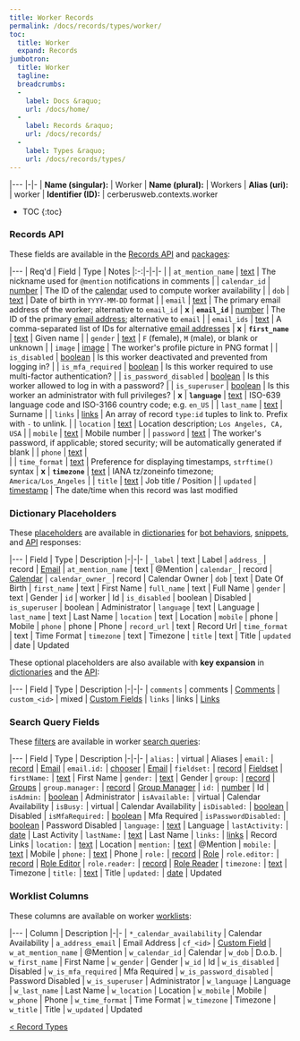 ```yaml
---
title: Worker Records
permalink: /docs/records/types/worker/
toc:
  title: Worker
  expand: Records
jumbotron:
  title: Worker
  tagline: 
  breadcrumbs:
  -
    label: Docs &raquo;
    url: /docs/home/
  -
    label: Records &raquo;
    url: /docs/records/
  -
    label: Types &raquo;
    url: /docs/records/types/
---
```


|---
|-|-
| **Name (singular):** | Worker
| **Name (plural):** | Workers
| **Alias (uri):** | worker
| **Identifier (ID):** | cerberusweb.contexts.worker

* TOC
{:toc}

### Records API

These fields are available in the [Records API](/docs/api/endpoints/records/) and [packages](/docs/packages/):

|---
| Req'd | Field | Type | Notes
|:-:|-|-|-
|   | `at_mention_name` | [text](/docs/records/fields/types/text/) | The nickname used for `@mention` notifications in comments 
|   | `calendar_id` | [number](/docs/records/fields/types/number/) | The ID of the [calendar](/docs/records/types/calendar/) used to compute worker availability 
|   | `dob` | [text](/docs/records/fields/types/text/) | Date of birth in `YYYY-MM-DD` format 
|   | `email` | [text](/docs/records/fields/types/text/) | The primary email address of the worker; alternative to `email_id` 
| **x** | **`email_id`** | [number](/docs/records/fields/types/number/) | The ID of the primary [email address](/docs/records/types/address/); alternative to `email` 
|   | `email_ids` | [text](/docs/records/fields/types/text/) | A comma-separated list of IDs for alternative [email addresses](/docs/records/types/address/) 
| **x** | **`first_name`** | [text](/docs/records/fields/types/text/) | Given name 
|   | `gender` | [text](/docs/records/fields/types/text/) | `F` (female), `M` (male), or blank or unknown 
|   | `image` | [image](/docs/records/fields/types/image/) | The worker's profile picture in PNG format 
|   | `is_disabled` | [boolean](/docs/records/fields/types/boolean/) | Is this worker deactivated and prevented from logging in? 
|   | `is_mfa_required` | [boolean](/docs/records/fields/types/boolean/) | Is this worker required to use multi-factor authentication? 
|   | `is_password_disabled` | [boolean](/docs/records/fields/types/boolean/) | Is this worker allowed to log in with a password? 
|   | `is_superuser` | [boolean](/docs/records/fields/types/boolean/) | Is this worker an administrator with full privileges? 
| **x** | **`language`** | [text](/docs/records/fields/types/text/) | ISO-639 language code and ISO-3166 country code; e.g. `en_US` 
|   | `last_name` | [text](/docs/records/fields/types/text/) | Surname 
|   | `links` | [links](/docs/records/fields/types/links/) | An array of record `type:id` tuples to link to. Prefix with `-` to unlink. 
|   | `location` | [text](/docs/records/fields/types/text/) | Location description; `Los Angeles, CA, USA` 
|   | `mobile` | [text](/docs/records/fields/types/text/) | Mobile number 
|   | `password` | [text](/docs/records/fields/types/text/) | The worker's password, if applicable; stored security; will be automatically generated if blank 
|   | `phone` | [text](/docs/records/fields/types/text/) |  
|   | `time_format` | [text](/docs/records/fields/types/text/) | Preference for displaying timestamps, `strftime()` syntax 
| **x** | **`timezone`** | [text](/docs/records/fields/types/text/) | IANA tz/zoneinfo timezone; `America/Los_Angeles` 
|   | `title` | [text](/docs/records/fields/types/text/) | Job title / Position 
|   | `updated` | [timestamp](/docs/records/fields/types/timestamp/) | The date/time when this record was last modified 

### Dictionary Placeholders

These [placeholders](/docs/bots/scripting/placeholders/) are available in [dictionaries](/docs/bots/behaviors/dictionaries/) for [bot behaviors](/docs/bots/behaviors/), [snippets](/docs/snippets/), and [API](/docs/api/) responses:

|---
| Field | Type | Description
|-|-|-
| `_label` | text | Label
| `address_` | record | [Email](/docs/records/types/address/)
| `at_mention_name` | text | @Mention
| `calendar_` | record | [Calendar](/docs/records/types/calendar/)
| `calendar_owner_` | record | Calendar Owner
| `dob` | text | Date Of Birth
| `first_name` | text | First Name
| `full_name` | text | Full Name
| `gender` | text | Gender
| `id` | worker | Id
| `is_disabled` | boolean | Disabled
| `is_superuser` | boolean | Administrator
| `language` | text | Language
| `last_name` | text | Last Name
| `location` | text | Location
| `mobile` | phone | Mobile
| `phone` | phone | Phone
| `record_url` | text | Record Url
| `time_format` | text | Time Format
| `timezone` | text | Timezone
| `title` | text | Title
| `updated` | date | Updated

These optional placeholders are also available with **key expansion** in [dictionaries](/docs/bots/behaviors/dictionaries/key-expansion/) and the [API](/docs/api/responses/#expanding-keys-in-api-requests):

|---
| Field | Type | Description
|-|-|-
| `comments` | comments | [Comments](/docs/bots/behaviors/dictionaries/key-expansion/#comments)
| `custom_<id>` | mixed | [Custom Fields](/docs/bots/behaviors/dictionaries/key-expansion/#custom-fields)
| `links` | links | [Links](/docs/bots/behaviors/dictionaries/key-expansion/#links)
	
### Search Query Fields

These [filters](/docs/search/filters/) are available in worker [search queries](/docs/search/):

|---
| Field | Type | Description
|-|-|-
| `alias:` | virtual | Aliases
| `email:` | [record](/docs/search/deep-search/) | [Email](/docs/records/types/address/)
| `email.id:` | [chooser](/docs/search/filters/choosers/) | [Email](/docs/records/types/address/)
| `fieldset:` | [record](/docs/search/deep-search/) | [Fieldset](/docs/records/types/custom_fieldset/)
| `firstName:` | [text](/docs/search/filters/text/) | First Name
| `gender:` | [text](/docs/search/filters/text/) | Gender
| `group:` | [record](/docs/search/deep-search/) | [Groups](/docs/records/types/group/)
| `group.manager:` | [record](/docs/search/deep-search/) | [Group Manager](/docs/records/types/group/)
| `id:` | [number](/docs/search/filters/numbers/) | Id
| `isAdmin:` | [boolean](/docs/search/filters/booleans/) | Administrator
| `isAvailable:` | virtual | Calendar Availability
| `isBusy:` | virtual | Calendar Availability
| `isDisabled:` | [boolean](/docs/search/filters/booleans/) | Disabled
| `isMfaRequired:` | [boolean](/docs/search/filters/booleans/) | Mfa Required
| `isPasswordDisabled:` | [boolean](/docs/search/filters/booleans/) | Password Disabled
| `language:` | [text](/docs/search/filters/text/) | Language
| `lastActivity:` | [date](/docs/search/filters/dates/) | Last Activity
| `lastName:` | [text](/docs/search/filters/text/) | Last Name
| `links:` | [links](/docs/search/filters/links/) | Record Links
| `location:` | [text](/docs/search/filters/text/) | Location
| `mention:` | [text](/docs/search/filters/text/) | @Mention
| `mobile:` | [text](/docs/search/filters/text/) | Mobile
| `phone:` | [text](/docs/search/filters/text/) | Phone
| `role:` | [record](/docs/search/deep-search/) | [Role](/docs/records/types/role/)
| `role.editor:` | [record](/docs/search/deep-search/) | [Role Editor](/docs/records/types/role/)
| `role.reader:` | [record](/docs/search/deep-search/) | [Role Reader](/docs/records/types/role/)
| `timezone:` | [text](/docs/search/filters/text/) | Timezone
| `title:` | [text](/docs/search/filters/text/) | Title
| `updated:` | [date](/docs/search/filters/dates/) | Updated
	
### Worklist Columns

These columns are available on worker [worklists](/docs/worklists/):

|---
| Column | Description
|-|-
| `*_calendar_availability` | Calendar Availability
| `a_address_email` | Email Address
| `cf_<id>` | [Custom Field](/docs/records/types/custom_field/)
| `w_at_mention_name` | @Mention
| `w_calendar_id` | Calendar
| `w_dob` | D.o.b.
| `w_first_name` | First Name
| `w_gender` | Gender
| `w_id` | Id
| `w_is_disabled` | Disabled
| `w_is_mfa_required` | Mfa Required
| `w_is_password_disabled` | Password Disabled
| `w_is_superuser` | Administrator
| `w_language` | Language
| `w_last_name` | Last Name
| `w_location` | Location
| `w_mobile` | Mobile
| `w_phone` | Phone
| `w_time_format` | Time Format
| `w_timezone` | Timezone
| `w_title` | Title
| `w_updated` | Updated

<div class="section-nav">
	<div class="left">
		<a href="/docs/records/types/" class="prev">&lt; Record Types</a>
	</div>
	<div class="right align-right">
	</div>
</div>
<div class="clear"></div>